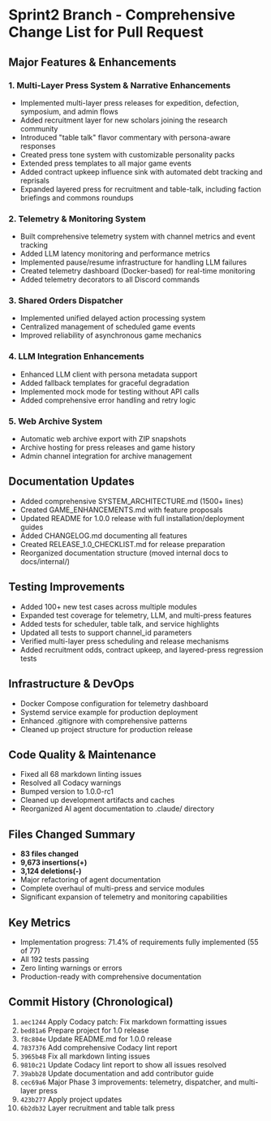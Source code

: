 # Sprint2 Branch - Comprehensive Change List for Pull Request

## Major Features & Enhancements

### 1. Multi-Layer Press System & Narrative Enhancements
- Implemented multi-layer press releases for expedition, defection, symposium, and admin flows
- Added recruitment layer for new scholars joining the research community
- Introduced "table talk" flavor commentary with persona-aware responses
- Created press tone system with customizable personality packs
- Extended press templates to all major game events
- Added contract upkeep influence sink with automated debt tracking and reprisals
- Expanded layered press for recruitment and table-talk, including faction briefings and commons roundups

### 2. Telemetry & Monitoring System
- Built comprehensive telemetry system with channel metrics and event tracking
- Added LLM latency monitoring and performance metrics
- Implemented pause/resume infrastructure for handling LLM failures
- Created telemetry dashboard (Docker-based) for real-time monitoring
- Added telemetry decorators to all Discord commands

### 3. Shared Orders Dispatcher
- Implemented unified delayed action processing system
- Centralized management of scheduled game events
- Improved reliability of asynchronous game mechanics

### 4. LLM Integration Enhancements
- Enhanced LLM client with persona metadata support
- Added fallback templates for graceful degradation
- Implemented mock mode for testing without API calls
- Added comprehensive error handling and retry logic

### 5. Web Archive System
- Automatic web archive export with ZIP snapshots
- Archive hosting for press releases and game history
- Admin channel integration for archive management

## Documentation Updates
- Added comprehensive SYSTEM_ARCHITECTURE.md (1500+ lines)
- Created GAME_ENHANCEMENTS.md with feature proposals
- Updated README for 1.0.0 release with full installation/deployment guides
- Added CHANGELOG.md documenting all features
- Created RELEASE_1.0_CHECKLIST.md for release preparation
- Reorganized documentation structure (moved internal docs to docs/internal/)

## Testing Improvements
- Added 100+ new test cases across multiple modules
- Expanded test coverage for telemetry, LLM, and multi-press features
- Added tests for scheduler, table talk, and service highlights
- Updated all tests to support channel_id parameters
- Verified multi-layer press scheduling and release mechanisms
- Added recruitment odds, contract upkeep, and layered-press regression tests

## Infrastructure & DevOps
- Docker Compose configuration for telemetry dashboard
- Systemd service example for production deployment
- Enhanced .gitignore with comprehensive patterns
- Cleaned up project structure for production release

## Code Quality & Maintenance
- Fixed all 68 markdown linting issues
- Resolved all Codacy warnings
- Bumped version to 1.0.0-rc1
- Cleaned up development artifacts and caches
- Reorganized AI agent documentation to .claude/ directory

## Files Changed Summary
- **83 files changed**
- **9,673 insertions(+)**
- **3,124 deletions(-)**
- Major refactoring of agent documentation
- Complete overhaul of multi-press and service modules
- Significant expansion of telemetry and monitoring capabilities

## Key Metrics
- Implementation progress: 71.4% of requirements fully implemented (55 of 77)
- All 192 tests passing
- Zero linting warnings or errors
- Production-ready with comprehensive documentation

## Commit History (Chronological)
1. `aec1244` Apply Codacy patch: Fix markdown formatting issues
2. `bed81a6` Prepare project for 1.0 release
3. `f8c804e` Update README.md for 1.0.0 release
4. `7837376` Add comprehensive Codacy lint report
5. `3965b48` Fix all markdown linting issues
6. `9810c21` Update Codacy lint report to show all issues resolved
7. `39abb28` Update documentation and add contributor guide
8. `cec69a6` Major Phase 3 improvements: telemetry, dispatcher, and multi-layer press
9. `423b277` Apply project updates
10. `6b2db32` Layer recruitment and table talk press
